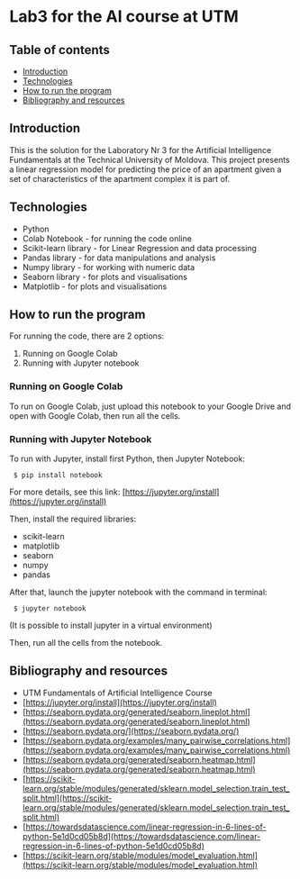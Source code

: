 # Lab3 for the AI course at UTM

## Table of contents
* [Introduction](#introduction)
* [Technologies](#technologies)
* [How to run the program](#how-to-run-the-program)
* [Bibliography and resources](#bibliography-and-resources)

## Introduction
This is the solution for the Laboratory Nr 3 for the Artificial Intelligence Fundamentals at the Technical University of Moldova. This project presents a linear regression model for predicting the price of an apartment given a set of characteristics of the apartment
complex it is part of.


## Technologies
-  Python
-  Colab Notebook - for running the code online
-  Scikit-learn library - for Linear Regression and data processing
-  Pandas library - for data manipulations and analysis
-  Numpy library - for working with numeric data
-  Seaborn library - for plots and visualisations
-  Matplotlib - for plots and visualisations


## How to run the program

For running the code, there are 2 options: 

1. Running on Google Colab 
2. Running with Jupyter notebook

### Running on Google Colab

To run on Google Colab, just upload this notebook to your Google Drive and open with Google Colab, then run all the cells.

### Running with Jupyter Notebook

To run with Jupyter, install first Python, then Jupyter Notebook:

``` $ pip install notebook```

For more details, see this link: [https://jupyter.org/install](https://jupyter.org/install)

Then, install the required libraries:

- scikit-learn
- matplotlib
- seaborn
- numpy
- pandas

After that, launch the jupyter notebook with the command in terminal:

``` $ jupyter notebook```

(It is possible to install jupyter in a virtual environment)

Then, run all the cells from the notebook.

## Bibliography and resources
- UTM Fundamentals of Artificial Intelligence Course
- [https://jupyter.org/install](https://jupyter.org/install)
- [https://seaborn.pydata.org/generated/seaborn.lineplot.html](https://seaborn.pydata.org/generated/seaborn.lineplot.html)
- [https://seaborn.pydata.org/](https://seaborn.pydata.org/)
- [https://seaborn.pydata.org/examples/many_pairwise_correlations.html](https://seaborn.pydata.org/examples/many_pairwise_correlations.html)
- [https://seaborn.pydata.org/generated/seaborn.heatmap.html](https://seaborn.pydata.org/generated/seaborn.heatmap.html)
- [https://scikit-learn.org/stable/modules/generated/sklearn.model_selection.train_test_split.html](https://scikit-learn.org/stable/modules/generated/sklearn.model_selection.train_test_split.html)
- [https://towardsdatascience.com/linear-regression-in-6-lines-of-python-5e1d0cd05b8d](https://towardsdatascience.com/linear-regression-in-6-lines-of-python-5e1d0cd05b8d)
- [https://scikit-learn.org/stable/modules/model_evaluation.html](https://scikit-learn.org/stable/modules/model_evaluation.html)

